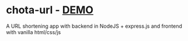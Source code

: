 # chota-url - [DEMO](https://ch-url.herokuapp.com/)
A URL shortening app with backend in NodeJS + express.js and frontend with vanilla html/css/js
